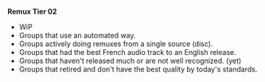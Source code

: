<!-- markdownlint-disable MD041-->
**Remux Tier 02**<br>

- WiP
- Groups that use an automated way.
- Groups actively doing remuxes from a single source (disc).
- Groups that had the best French audio track to an English release.
- Groups that haven't released much or are not well recognized. (yet)
- Groups that retired and don't have the best quality by today's standards.
<!-- markdownlint-enable MD041-->
